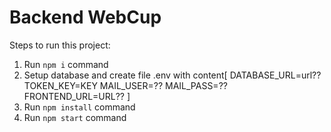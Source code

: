 # Backend WebCup

Steps to run this project:

1. Run `npm i` command
2. Setup database and create file
.env with content[
DATABASE_URL=url??
TOKEN_KEY=KEY
MAIL_USER=??
MAIL_PASS=??
FRONTEND_URL=URL??
]
3. Run `npm install` command
4. Run `npm start` command